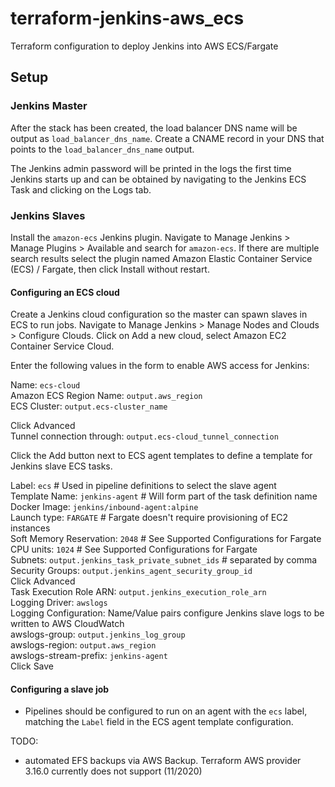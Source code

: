 # terraform-jenkins-aws_ecs
Terraform configuration to deploy Jenkins into AWS ECS/Fargate

## Setup
### Jenkins Master
After the stack has been created, the load balancer DNS name will be output as `load_balancer_dns_name`. Create a CNAME record in your DNS that points to the `load_balancer_dns_name` output.

The Jenkins admin password will be printed in the logs the first time Jenkins starts up and can be obtained by navigating to the Jenkins ECS Task and clicking on the Logs tab.

### Jenkins Slaves
Install the `amazon-ecs` Jenkins plugin. Navigate to Manage Jenkins > Manage Plugins > Available and search for `amazon-ecs`. If there are multiple search results select the plugin named Amazon Elastic Container Service (ECS) / Fargate, then click Install without restart.

#### Configuring an ECS cloud

Create a Jenkins cloud configuration so the master can spawn slaves in ECS to run jobs. Navigate to Manage Jenkins > Manage Nodes and Clouds > Configure Clouds. Click on Add a new cloud, select Amazon EC2 Container Service Cloud.

Enter the following values in the form to enable AWS access for Jenkins:

Name:	                `ecs-cloud`  
Amazon ECS Region Name:	`output.aws_region`  
ECS Cluster:	        `output.ecs-cluster_name`  

Click Advanced  
Tunnel connection through: `output.ecs-cloud_tunnel_connection`

Click the Add button next to ECS agent templates to define a template for Jenkins slave ECS tasks.

Label:	`ecs` # Used in pipeline definitions to select the slave agent  
Template Name: `jenkins-agent` # Will form part of the task definition name  
Docker Image: `jenkins/inbound-agent:alpine`  
Launch type: `FARGATE` # Fargate doesn't require provisioning of EC2 instances  
Soft Memory Reservation: `2048`	# See Supported Configurations for Fargate  
CPU units: `1024` # See Supported Configurations for Fargate  
Subnets: `output.jenkins_task_private_subnet_ids` # separated by comma  
Security Groups: `output.jenkins_agent_security_group_id`  
Click Advanced  
Task Execution Role ARN: `output.jenkins_execution_role_arn`  
Logging Driver: `awslogs`	
Logging Configuration:  Name/Value pairs configure Jenkins slave logs to be written to AWS CloudWatch  
awslogs-group: `output.jenkins_log_group`  
awslogs-region: `output.aws_region`  
awslogs-stream-prefix: `jenkins-agent`  
Click Save

#### Configuring a slave job
- Pipelines should be configured to run on an agent with the `ecs` label, matching the `Label` field in the ECS agent template configuration.

TODO:
- automated EFS backups via AWS Backup. Terraform AWS provider 3.16.0 currently does not support (11/2020)
